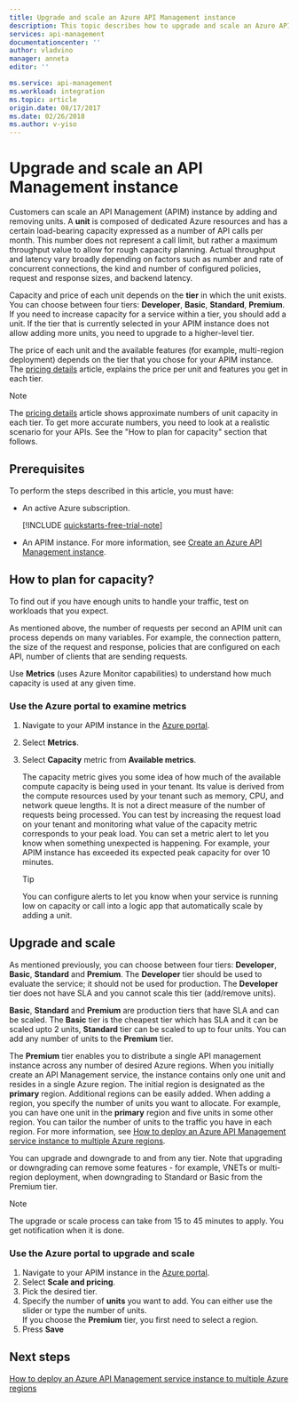 ```yaml
---
title: Upgrade and scale an Azure API Management instance
description: This topic describes how to upgrade and scale an Azure API Management instance.
services: api-management
documentationcenter: ''
author: vladvino
manager: anneta
editor: ''

ms.service: api-management
ms.workload: integration
ms.topic: article
origin.date: 08/17/2017
ms.date: 02/26/2018
ms.author: v-yiso
---
```


# Upgrade and scale an API Management instance 

Customers can scale an API Management (APIM) instance by adding and removing units. A **unit** is composed of dedicated Azure resources and has a certain load-bearing capacity expressed as a number of API calls per month. This number does not represent a call limit, but rather a maximum throughput value to allow for rough capacity planning. Actual throughput and latency vary broadly depending on factors such as number and rate of concurrent connections, the kind and number of configured policies, request and response sizes, and backend latency.

Capacity and price of each unit depends on the **tier** in which the unit exists. You can choose between four tiers: **Developer**, **Basic**, **Standard**, **Premium**. If you need to increase capacity for a service within a tier, you should add a unit. If the tier that is currently selected in your APIM instance does not allow adding more units, you need to upgrade to a higher-level tier. 

The price of each unit and the available features (for example, multi-region deployment) depends on the tier that you chose for your APIM instance. The [pricing details](https://www.azure.cn/pricing/details/api-management/) article, explains the price per unit and features you get in each tier. 

>[!NOTE]
>The [pricing details](https://www.azure.cn/pricing/details/api-management/) article shows approximate numbers of unit capacity in each tier. To get more accurate numbers, you need to look at a realistic scenario for your APIs. See the "How to plan for capacity" section that follows.

## Prerequisites

To perform the steps described in this article, you must have:

+ An active Azure subscription.

    [!INCLUDE [quickstarts-free-trial-note](../../includes/quickstarts-free-trial-note.md)]

+ An APIM instance. For more information, see [Create an Azure API Management instance](get-started-create-service-instance.md).

## How to plan for capacity?

To find out if you have enough units to handle your traffic, test on workloads that you expect. 

As mentioned above, the number of requests per second an APIM unit can process depends on many variables. For example, the connection pattern, the size of the request and response, policies that are configured on each API, number of clients that are sending requests.

Use **Metrics** (uses Azure Monitor capabilities) to understand how much capacity is used at any given time.

### Use the Azure portal to examine metrics 

1. Navigate to your APIM instance in the [Azure portal](https://portal.azure.cn/).
2. Select **Metrics**.
3. Select **Capacity** metric from **Available metrics**. 

    The capacity metric gives you some idea of how much of the available compute capacity is being used in your tenant. Its value is derived from the compute resources used by your tenant such as memory, CPU, and network queue lengths. It is not a direct measure of the number of requests being processed. You can test by increasing the request load on your tenant and monitoring what value of the capacity metric corresponds to your peak load. You can set a metric alert to let you know when something unexpected is happening. For example, your APIM instance has exceeded its expected peak capacity for over 10 minutes.

    >[!TIP]
    > You can configure alerts to let you know when your service is running low on capacity or call into a logic app that automatically scale by adding a unit.

## Upgrade and scale 

As mentioned previously, you can choose between four tiers: **Developer**, **Basic**,  **Standard** and **Premium**. The **Developer** tier should be used to evaluate the service; it should not be used for production. The **Developer** tier does not have SLA and you cannot scale this tier (add/remove units). 

**Basic**, **Standard** and **Premium** are production tiers that have SLA and can be scaled. The **Basic** tier is the cheapest tier which has SLA and it can be scaled upto 2 units, **Standard** tier can be scaled to up to four units. You can add any number of units to the **Premium** tier.

The **Premium** tier enables you to distribute a single API management instance across any number of desired Azure regions. When you initially create an API Management service, the instance contains only one unit and resides in a single Azure region. The initial region is designated as the **primary** region. Additional regions can be easily added. When adding a region, you specify the number of units you want to allocate. For example, you can have one unit in the **primary** region and five units in some other region. You can tailor the number of units to the traffic you have in each region. For more information, see [How to deploy an Azure API Management service instance to multiple Azure regions](api-management-howto-deploy-multi-region.md).

You can upgrade and downgrade to and from any tier. Note that upgrading or downgrading can remove some features - for example, VNETs or multi-region deployment, when downgrading to Standard or Basic from the Premium tier.

>[!NOTE]
>The upgrade or scale process can take from 15 to 45 minutes to apply. You get notification when it is done.

### Use the Azure portal to upgrade and scale

1. Navigate to your APIM instance in the [Azure portal](https://portal.azure.cn/).
2. Select **Scale and pricing**.
3. Pick the desired tier.
4. Specify the number of **units** you want to add. You can either use the slider or type the number of units.<br/>
    If you choose the **Premium** tier, you first need to select a region.
5. Press **Save**

## Next steps

[How to deploy an Azure API Management service instance to multiple Azure regions](api-management-howto-deploy-multi-region.md)

